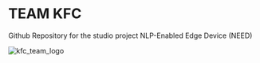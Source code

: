 # TEAM KFC

Github Repository for the studio project NLP-Enabled Edge Device (NEED)

![kfc_team_logo](https://user-images.githubusercontent.com/85330268/206613980-50876e02-7a6d-4639-af4b-cbcc12a135ff.png)
